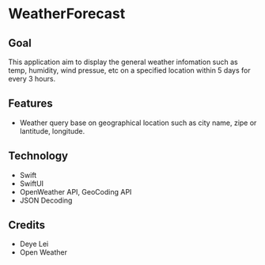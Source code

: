 # WeatherForecast

## Goal 
This application aim to display the general weather infomation such as temp, humidity, wind pressue, etc on a specified location within 5 days for every 3 hours.

## Features
* Weather query base on geographical location such as city name, zipe or lantitude, longitude.

## Technology
* Swift
* SwiftUI
* OpenWeather API, GeoCoding API
* JSON Decoding

## Credits
* Deye Lei
* Open Weather
